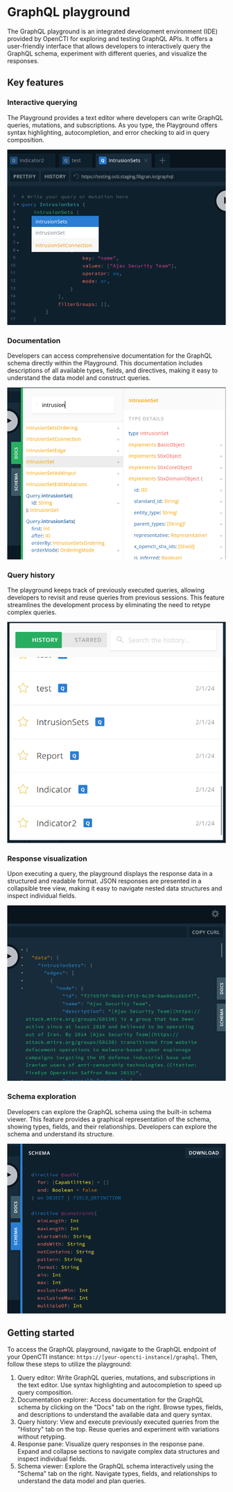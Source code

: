 # GraphQL playground

The GraphQL playground is an integrated development environment (IDE) provided by OpenCTI for exploring and testing GraphQL APIs. It offers a user-friendly interface that allows developers to interactively query the GraphQL schema, experiment with different queries, and visualize the responses.


## Key features

### Interactive querying

The Playground provides a text editor where developers can write GraphQL queries, mutations, and subscriptions. As you type, the Playground offers syntax highlighting, autocompletion, and error checking to aid in query composition.

![Playground interactive query](assets/playground-interactive-query.png)

### Documentation

Developers can access comprehensive documentation for the GraphQL schema directly within the Playground. This documentation includes descriptions of all available types, fields, and directives, making it easy to understand the data model and construct queries.

![Playground documentation](assets/playground-documentation.png)

### Query history

The playground keeps track of previously executed queries, allowing developers to revisit and reuse queries from previous sessions. This feature streamlines the development process by eliminating the need to retype complex queries.

![Playground query history](assets/playground-query-history.png)

### Response visualization

Upon executing a query, the playground displays the response data in a structured and readable format. JSON responses are presented in a collapsible tree view, making it easy to navigate nested data structures and inspect individual fields.

![Playground response visualization](assets/playground-response-visualization.png)

### Schema exploration

Developers can explore the GraphQL schema using the built-in schema viewer. This feature provides a graphical representation of the schema, showing types, fields, and their relationships. Developers can explore the schema and understand its structure.

![Playground schema](assets/playground-schema.png)


## Getting started

To access the GraphQL playground, navigate to the GraphQL endpoint of your OpenCTI instance: `https://[your-opencti-instance]/graphql`. Then, follow these steps to utilize the playground:

1. Query editor: Write GraphQL queries, mutations, and subscriptions in the text editor. Use syntax highlighting and autocompletion to speed up query composition.
2. Documentation explorer: Access documentation for the GraphQL schema by clicking on the "Docs" tab on the right. Browse types, fields, and descriptions to understand the available data and query syntax.
3. Query history: View and execute previously executed queries from the "History" tab on the top. Reuse queries and experiment with variations without retyping.
4. Response pane: Visualize query responses in the response pane. Expand and collapse sections to navigate complex data structures and inspect individual fields.
5. Schema viewer: Explore the GraphQL schema interactively using the "Schema" tab on the right. Navigate types, fields, and relationships to understand the data model and plan queries.